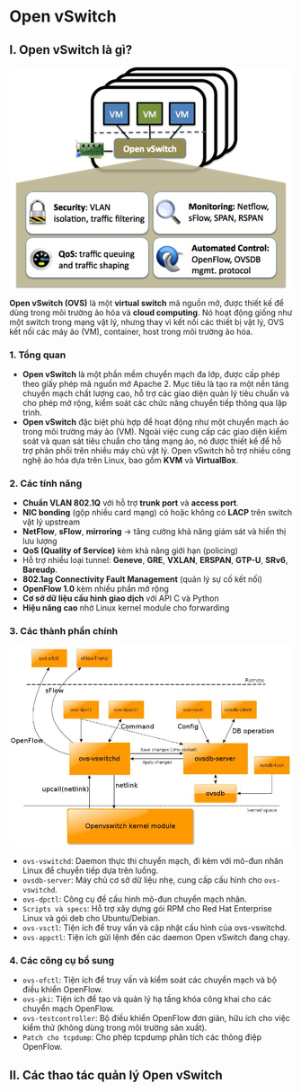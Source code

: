 # Open vSwitch

## I. Open vSwitch là gì?

![what is open vswitch](./images/what_is_openvswitch.png)

**Open vSwitch (OVS)** là một **virtual switch** mã nguồn mở, được thiết kế để dùng trong môi trường ảo hóa và **cloud computing**. Nó hoạt động giống như một switch trong mạng vật lý, nhưng thay vì kết nối các thiết bị vật lý, OVS kết nối các máy ảo (VM), container, host trong môi trường ảo hóa.

### 1. Tổng quan

- **Open vSwitch** là một phần mềm chuyển mạch đa lớp, được cấp phép theo giấy phép mã nguồn mở Apache 2. Mục tiêu là tạo ra một nền tảng chuyển mạch chất lượng cao, hỗ trợ các giao diện quản lý tiêu chuẩn và cho phép mở rộng, kiểm soát các chức năng chuyển tiếp thông qua lập trình.
- **Open vSwitch** đặc biệt phù hợp để hoạt động như một chuyển mạch ảo trong môi trường máy ảo (VM). Ngoài việc cung cấp các giao diện kiểm soát và quan sát tiêu chuẩn cho tầng mạng ảo, nó được thiết kế để hỗ trợ phân phối trên nhiều máy chủ vật lý. Open vSwitch hỗ trợ nhiều công nghệ ảo hóa dựa trên Linux, bao gồm **KVM** và **VirtualBox**.

### 2. Các tính năng

- **Chuẩn VLAN 802.1Q** với hỗ trợ **trunk port** và **access port**.
- **NIC bonding** (gộp nhiều card mạng) có hoặc không có **LACP** trên switch vật lý upstream
- **NetFlow**, **sFlow**, **mirroring** → tăng cường khả năng giám sát và hiển thị lưu lượng
- **QoS (Quality of Service)** kèm khả năng giới hạn (policing)
- Hỗ trợ nhiều loại tunnel: **Geneve**, **GRE**, **VXLAN**, **ERSPAN**, **GTP-U**, **SRv6**, **Bareudp**.
- **802.1ag Connectivity Fault Management** (quản lý sự cố kết nối)
- **OpenFlow 1.0** kèm nhiều phần mở rộng
- **Cơ sở dữ liệu cấu hình giao dịch** với API C và Python
- **Hiệu năng cao** nhờ Linux kernel module cho forwarding

### 3. Các thành phần chính

![open vswitch components](./images/ovs-components.png)

- `ovs-vswitchd`: Daemon thực thi chuyển mạch, đi kèm với mô-đun nhân Linux để chuyển tiếp dựa trên luồng.
- `ovsdb-server`: Máy chủ cơ sở dữ liệu nhẹ, cung cấp cấu hình cho `ovs-vswitchd`.
- `ovs-dpctl`: Công cụ để cấu hình mô-đun chuyển mạch nhân.
- `Scripts và specs`: Hỗ trợ xây dựng gói RPM cho Red Hat Enterprise Linux và gói deb cho Ubuntu/Debian.
- `ovs-vsctl`: Tiện ích để truy vấn và cập nhật cấu hình của ovs-vswitchd.
- `ovs-appctl`: Tiện ích gửi lệnh đến các daemon Open vSwitch đang chạy.

### 4. Các công cụ bổ sung

- `ovs-ofctl`: Tiện ích để truy vấn và kiểm soát các chuyển mạch và bộ điều khiển OpenFlow.
- `ovs-pki`: Tiện ích để tạo và quản lý hạ tầng khóa công khai cho các chuyển mạch OpenFlow.
- `ovs-testcontroller`: Bộ điều khiển OpenFlow đơn giản, hữu ích cho việc kiểm thử (không dùng trong môi trường sản xuất).
- `Patch cho tcpdump`: Cho phép tcpdump phân tích các thông điệp OpenFlow.

## II. Các thao tác quản lý Open vSwitch

